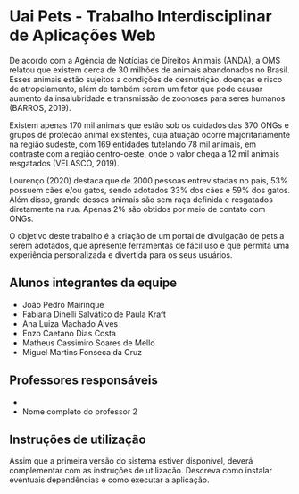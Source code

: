 # Uai Pets - Trabalho Interdisciplinar de Aplicações Web

De acordo com a Agência de Notícias de Direitos Animais (ANDA), a OMS relatou que existem cerca de 30 milhões de animais abandonados no Brasil. Esses animais estão sujeitos a condições de desnutrição, doenças e risco de atropelamento, além de também serem um fator que pode causar aumento da insalubridade e transmissão de zoonoses para seres humanos (BARROS, 2019).

Existem apenas 170 mil animais que estão sob os cuidados das 370 ONGs e grupos de proteção animal existentes, cuja atuação ocorre majoritariamente na região sudeste, com 169 entidades tutelando 78 mil animais, em contraste com a região centro-oeste, onde o valor chega a 12 mil animais resgatados (VELASCO, 2019).

Lourenço (2020) destaca que de 2000 pessoas entrevistadas no país, 53% possuem cães e/ou gatos, sendo adotados 33% dos cães e 59% dos gatos. Além disso, grande desses animais são sem raça definida e resgatados diretamente na rua. Apenas 2% são obtidos por meio de contato com ONGs.

O objetivo deste trabalho é a criação de um portal de divulgação de pets a serem adotados, que apresente ferramentas de fácil uso e que permita uma experiência personalizada e divertida para os seus usuários.


## Alunos integrantes da equipe

* João Pedro Mairinque 
* Fabiana Dinelli Salvático de Paula Kraft
* Ana Luiza Machado Alves
* Enzo Caetano Dias Costa
* Matheus Cassimiro Soares de Mello
* Miguel Martins Fonseca da Cruz

## Professores responsáveis

* 
* Nome completo do professor 2

## Instruções de utilização

Assim que a primeira versão do sistema estiver disponível, deverá complementar com as instruções de utilização. Descreva como instalar eventuais dependências e como executar a aplicação.
